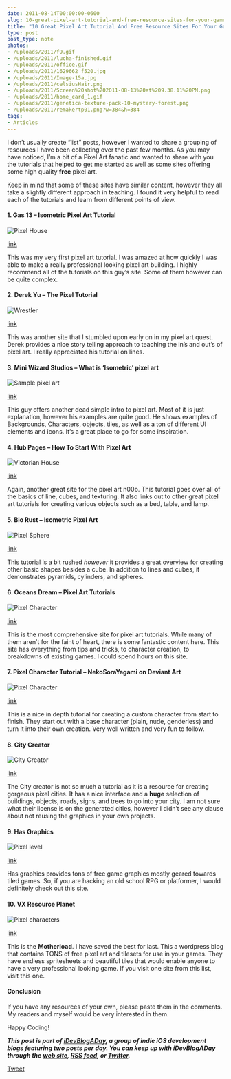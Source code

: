 ```yaml
---
date: 2011-08-14T00:00:00-0600
slug: 10-great-pixel-art-tutorial-and-free-resource-sites-for-your-games
title: "10 Great Pixel Art Tutorial And Free Resource Sites For Your Games"
type: post
post_type: note
photos:
- /uploads/2011/f9.gif
- /uploads/2011/lucha-finished.gif
- /uploads/2011/office.gif
- /uploads/2011/1629662_f520.jpg
- /uploads/2011/Image-15a.jpg
- /uploads/2011/celsiusHair.png
- /uploads/2011/Screen%20shot%202011-08-13%20at%209.38.11%20PM.png
- /uploads/2011/home_card_1.gif
- /uploads/2011/genetica-texture-pack-10-mystery-forest.png
- /uploads/2011/remakertp01.png?w=384&h=384
tags:
- Articles
---
```

I don’t usually create “list” posts, however I wanted to share a grouping of resources I have been collecting over the past few months. As you may have noticed, I’m a bit of a Pixel Art fanatic and wanted to share with you the tutorials that helped to get me started as well as some sites offering some high quality **free** pixel art.


Keep in mind that some of these sites have similar content, however they all take a slightly different approach in teaching. I found it very helpful to read each of the tutorials and learn from different points of view.


#### 1. Gas 13 – Isometric Pixel Art Tutorial


![Pixel House](/uploads/2011/f9.gif)


[link](http://www.gas13.ru/v3/tutorials/isometric_pixelart_tutorial_mathematics_of_isometrics.php)


This was my very first pixel art tutorial. I was amazed at how quickly I was able to make a really professional looking pixel art building. I highly recommend all of the tutorials on this guy’s site. Some of them however can be quite complex.


#### 2. Derek Yu – The Pixel Tutorial


![Wrestler](/uploads/2011/lucha-finished.gif)


[link](http://www.derekyu.com/?page_id=221)


This was another site that I stumbled upon early on in my pixel art quest. Derek provides a nice story telling approach to teaching the in’s and out’s of pixel art. I really appreciated his tutorial on lines.


#### 3. Mini Wizard Studios – What is ‘Isometric’ pixel art


![Sample pixel art](/uploads/2011/office.gif)


[link](http://www.miniwizardstudios.com/iso.asp)


This guy offers another dead simple intro to pixel art. Most of it is just explanation, however his examples are quite good. He shows examples of Backgrounds, Characters, objects, tiles, as well as a ton of different UI elements and icons. It’s a great place to go for some inspiration.


#### 4. Hub Pages – How To Start With Pixel Art


![Victorian House](/uploads/2011/1629662_f520.jpg)


[link](http://vanmall.hubpages.com/hub/How-To-Start-With-Pixel-Art)


Again, another great site for the pixel art n00b. This tutorial goes over all of the basics of line, cubes, and texturing. It also links out to other great pixel art tutorials for creating various objects such as a bed, table, and lamp.


#### 5. Bio Rust – Isometric Pixel Art


![Pixel Sphere](/uploads/2011/Image-15a.jpg)


[link](http://www.biorust.com/tutorials/detail/247/us/)


This tutorial is a bit rushed *however* it provides a great overview for creating other basic shapes besides a cube. In addition to lines and cubes, it demonstrates pyramids, cylinders, and spheres.


#### 6. Oceans Dream – Pixel Art Tutorials


![Pixel Character](/uploads/2011/celsiusHair.png)


[link](http://pixel.oceansdream.net/)


This is the most comprehensive site for pixel art tutorials. While many of them aren’t for the faint of heart, there is some fantastic content here. This site has everything from tips and tricks, to character creation, to breakdowns of existing games. I could spend hours on this site.


#### 7. Pixel Character Tutorial – NekoSoraYagami on Deviant Art


![Pixel Character](/uploads/2011/Screen%20shot%202011-08-13%20at%209.38.11%20PM.png)


[link](http://nekosorayagami.deviantart.com/art/Pixel-Character-Tutorial-76829227)


This is a nice in depth tutorial for creating a custom character from start to finish. They start out with a base character (plain, nude, genderless) and turn it into their own creation. Very well written and very fun to follow.


#### 8. City Creator


![City Creator](/uploads/2011/home_card_1.gif)


[link](http://www.citycreator.com/)


The City creator is not so much a tutorial as it is a resource for creating gorgeous pixel cities. It has a nice interface and a **huge** selection of buildings, objects, roads, signs, and trees to go into your city. I am not sure what their license is on the generated cities, however I didn’t see any clause about not reusing the graphics in your own projects.


#### 9. Has Graphics


![Pixel level](/uploads/2011/genetica-texture-pack-10-mystery-forest.png)


[link](http://hasgraphics.com/)


Has graphics provides tons of free game graphics mostly geared towards tiled games. So, if you are hacking an old school RPG or platformer, I would definitely check out this site.


#### 10. VX Resource Planet


![Pixel characters](/uploads/2011/remakertp01.png?w=384&h=384)


[link](http://vxresource.wordpress.com/)


This is the **Motherload**. I have saved the best for last. This a wordpress blog that contains TONS of free pixel art and tilesets for use in your games. They have endless spritesheets and beautiful tiles that would enable anyone to have a very professional looking game. If you visit one site from this list, visit this one.


#### Conclusion


If you have any resources of your own, please paste them in the comments. My readers and myself would be very interested in them.


Happy Coding!


***﻿﻿This post is part of [iDevBlogADay](http://idevblogaday.com/), a group of indie iOS development blogs featuring two posts per day. You can keep up with iDevBlogADay through the [web site](http://idevblogaday.com/), [RSS feed](http://feeds.feedburner.com/idevblogaday), or [Twitter](http://twitter.com/#search?q=%23idevblogaday).***



[Tweet](http://twitter.com/share)


